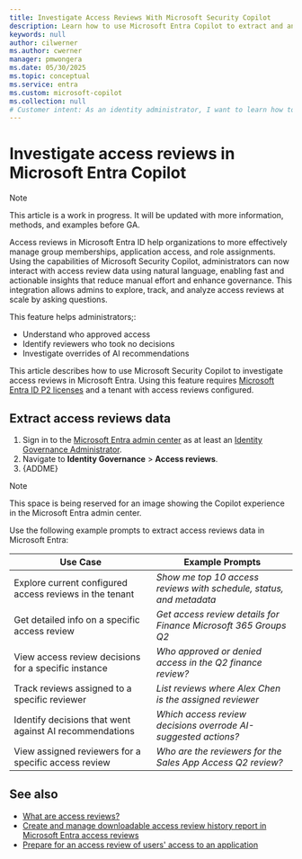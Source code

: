 ```yaml
---
title: Investigate Access Reviews With Microsoft Security Copilot
description: Learn how to use Microsoft Entra Copilot to extract and analyse access review data
keywords: null
author: cilwerner
ms.author: cwerner
manager: pmwongera
ms.date: 05/30/2025
ms.topic: conceptual
ms.service: entra
ms.custom: microsoft-copilot
ms.collection: null
# Customer intent: As an identity administrator, I want to learn how to use Microsoft Security Copilot to investigate access reviews in Microsoft Entra so that I can quickly respond to identity-based security incidents.
---
```


# Investigate access reviews in Microsoft Entra Copilot

> [!NOTE]
> 
> This article is a work in progress. It will be updated with more information, methods, and examples before GA.

Access reviews in Microsoft Entra ID help organizations to more effectively manage group memberships, application access, and role assignments. Using the capabilities of Microsoft Security Copilot, administrators can now interact with access review data using natural language, enabling fast and actionable insights that reduce manual effort and enhance governance. This integration allows admins to explore, track, and analyze access reviews at scale by asking questions.

This feature helps administrators;:

- Understand who approved access
- Identify reviewers who took no decisions
- Investigate overrides of AI recommendations

This article describes how to use Microsoft Security Copilot to investigate access reviews in Microsoft Entra. Using this feature requires [Microsoft Entra ID P2 licenses](/entra/id-governance/access-reviews-overview#license-requirements) and a tenant with access reviews configured.

## Extract access reviews data

1. Sign in to the [Microsoft Entra admin center](https://entra.microsoft.com/) as at least an [Identity Governance Administrator](/entra/identity/role-based-access-control/permissions-reference#identity-governance-administrator).
1. Navigate to **Identity Governance** > **Access reviews**.
1. {ADDME}

> [!NOTE]
> This space is being reserved for an image showing the Copilot experience in the Microsoft Entra admin center.

Use the following example prompts to extract access reviews data in Microsoft Entra:

| Use Case | Example Prompts |
|----------|-----------------|
| Explore current configured access reviews in the tenant | *Show me top 10 access reviews with schedule, status, and metadata* |
| Get detailed info on a specific access review | *Get access review details for Finance Microsoft 365 Groups Q2* |
| View access review decisions for a specific instance | *Who approved or denied access in the Q2 finance review?* |
| Track reviews assigned to a specific reviewer | *List reviews where Alex Chen is the assigned reviewer* |
| Identify decisions that went against AI recommendations | *Which access review decisions overrode AI-suggested actions?* |
| View assigned reviewers for a specific access review | *Who are the reviewers for the Sales App Access Q2 review?* |

## See also

- [What are access reviews?](/entra/id-governance/access-reviews-overview)
- [Create and manage downloadable access review history report in Microsoft Entra access reviews](/entra/id-governance/access-reviews-downloadable-review-history)
- [Prepare for an access review of users' access to an application](/entra/id-governance/access-reviews-application-preparation)
